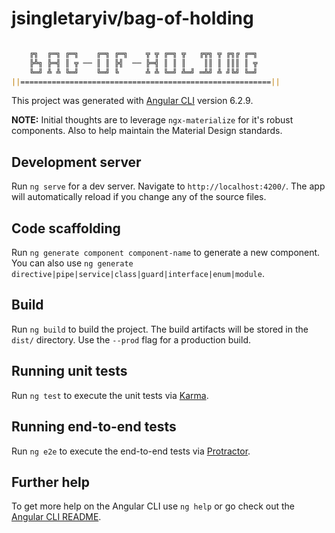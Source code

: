 # jsingletaryiv/bag-of-holding

```markdown

    ╔╗  ╔═╗ ╔═╗    ╔═╗ ╔═╗    ╦ ╦ ╔═╗ ╦   ╔╦╗ ╦ ╔╗╔ ╔═╗
    ╠╩╗ ╠═╣ ║ ╦ ── ║ ║ ╠╣  ── ╠═╣ ║ ║ ║    ║║ ║ ║║║ ║ ╦
    ╚═╝ ╩ ╩ ╚═╝    ╚═╝ ╚      ╩ ╩ ╚═╝ ╩═╝ ═╩╝ ╩ ╝╚╝ ╚═╝
||========================================================||
```

This project was generated with [Angular CLI](https://github.com/angular/angular-cli) version 6.2.9.

**NOTE:** Initial thoughts are to leverage `ngx-materialize` for it's robust components. Also to help maintain the Material Design standards.

## Development server

Run `ng serve` for a dev server. Navigate to `http://localhost:4200/`. The app will automatically reload if you change any of the source files.

## Code scaffolding

Run `ng generate component component-name` to generate a new component. You can also use `ng generate directive|pipe|service|class|guard|interface|enum|module`.

## Build

Run `ng build` to build the project. The build artifacts will be stored in the `dist/` directory. Use the `--prod` flag for a production build.

## Running unit tests

Run `ng test` to execute the unit tests via [Karma](https://karma-runner.github.io).

## Running end-to-end tests

Run `ng e2e` to execute the end-to-end tests via [Protractor](http://www.protractortest.org/).

## Further help

To get more help on the Angular CLI use `ng help` or go check out the [Angular CLI README](https://github.com/angular/angular-cli/blob/master/README.md).
